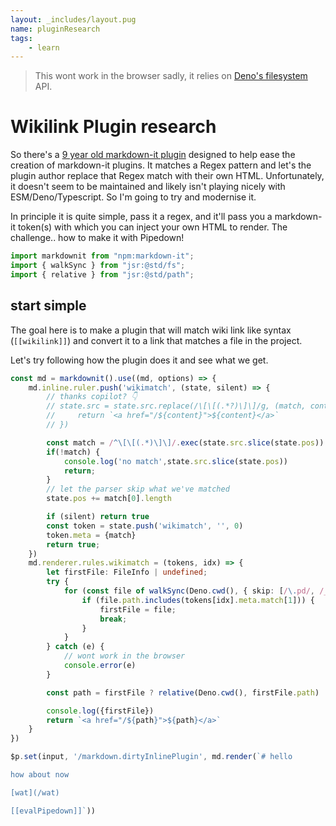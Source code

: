 ```yaml
---
layout: _includes/layout.pug
name: pluginResearch
tags: 
    - learn
---
```


> This wont work in the browser sadly, it relies on [Deno's filesystem](https://deno.land/api@v1.44.2?unstable=true&s=Deno.lstat) API.

# Wikilink Plugin research

So there's a [9 year old markdown-it plugin](https://github.com/rlidwka/markdown-it-regexp/blob/master/lib/index.js) designed to help ease the creation of markdown-it plugins. It matches a Regex pattern and let's the plugin author replace that Regex match with their own HTML. Unfortunately, it doesn't seem to be maintained and likely isn't playing nicely with ESM/Deno/Typescript. So I'm going to try and modernise it.

In principle it is quite simple, pass it a regex, and it'll pass you a markdown-it token(s) with which you can inject your own HTML to render. The challenge.. how to make it with Pipedown!

```ts
import markdownit from "npm:markdown-it";
import { walkSync } from "jsr:@std/fs";
import { relative } from "jsr:@std/path";
```

## start simple
The goal here is to make a plugin that will match wiki link like syntax (`[[wikilink]]`) and convert it to a link that matches a file in the project. 

Let's try following how the plugin does it and see what we get.

```ts
const md = markdownit().use((md, options) => {
    md.inline.ruler.push('wikimatch', (state, silent) => {
        // thanks copilot? 👇
        // state.src = state.src.replace(/\[\[(.*?)\]\]/g, (match, content) => {
        //     return `<a href="/${content}">${content}</a>`
        // })

        const match = /^\[\[(.*)\]\]/.exec(state.src.slice(state.pos))
        if(!match) {
            console.log('no match',state.src.slice(state.pos))
            return;
        }
        // let the parser skip what we've matched
        state.pos += match[0].length

        if (silent) return true
        const token = state.push('wikimatch', '', 0)
        token.meta = {match}
        return true;
    })
    md.renderer.rules.wikimatch = (tokens, idx) => {
        let firstFile: FileInfo | undefined;
        try {
            for (const file of walkSync(Deno.cwd(), { skip: [/\.pd/, /_site/]})) {
                if (file.path.includes(tokens[idx].meta.match[1])) {
                    firstFile = file;
                    break;
                }
            }
        } catch (e) {
            // wont work in the browser
            console.error(e)
        }

        const path = firstFile ? relative(Deno.cwd(), firstFile.path) : tokens[idx].meta.match[1];

        console.log({firstFile})
        return `<a href="/${path}">${path}</a>`
    }
})

$p.set(input, '/markdown.dirtyInlinePlugin', md.render(`# hello

how about now

[wat](/wat)

[[evalPipedown]]`))
```
